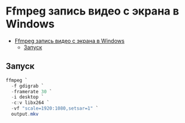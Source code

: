 # Ffmpeg запись видео с экрана в Windows

- [Ffmpeg запись видео с экрана в Windows](#ffmpeg-запись-видео-с-экрана-в-windows)
  - [Запуск](#запуск)

## Запуск

```powershell
ffmpeg `
  -f gdigrab `
  -framerate 30 `
  -i desktop `
  -c:v libx264 `
  -vf "scale=1920:1080,setsar=1" `
  output.mkv
```

